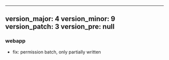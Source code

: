 
---
version_major: 4
version_minor: 9
version_patch: 3
version_pre: null
---

### webapp

- fix: permission batch, only partially written


